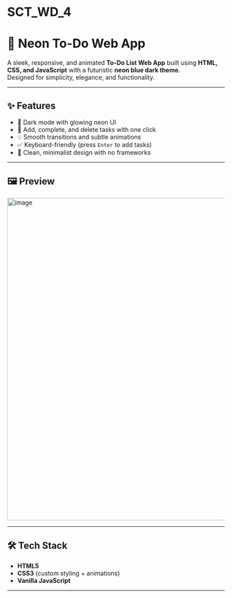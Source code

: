 # SCT_WD_4

# 🚀 Neon To-Do Web App

A sleek, responsive, and animated **To-Do List Web App** built using **HTML, CSS, and JavaScript** with a futuristic **neon blue dark theme**.  
Designed for simplicity, elegance, and functionality.

---

## ✨ Features

- 🔵 Dark mode with glowing neon UI
- 🎯 Add, complete, and delete tasks with one click
- 💡 Smooth transitions and subtle animations
- ✅ Keyboard-friendly (press `Enter` to add tasks)
- 🧼 Clean, minimalist design with no frameworks

---

## 🖼️ Preview

<img width="824" height="747" alt="image" src="https://github.com/user-attachments/assets/20466b7f-f11b-42c8-bcd4-baf4f59610fc" />

---

## 🛠️ Tech Stack

- **HTML5**
- **CSS3** (custom styling + animations)
- **Vanilla JavaScript**

---

